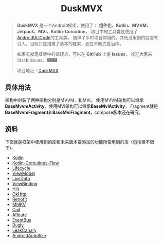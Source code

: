 # <p align="center"> DuskMVX</p>

> **DuskMVX** 是一个Android框架，使用了：
> **组件化、Kotlin、MVVM、Jetpack、MVI、Kotlin-Coroutine**，
> 项目中的工具类是使用了[AndroidUtilCode](https://github.com/Blankj/AndroidUtilCode)的工具类，
> 选择了平时项目常用的，其他没用到的就没有引入，目前只是搭建了基本的框架，还在不断完善当中。
> 
> 如果有发现框架中的错误点，可以在 **GitHub** 上提 **Issues**，
> 欢迎大家来Star和Issues。🎆🎆🎆
>
> 项目地址：[DuskMVX](https://github.com/asasa868/DuskMVX)


## 具体用法
架构中封装了两种架构分别是MVVM，和MVI。
使用MVVM架构可以继承**BaseMvvmActivity**，使用MVI架构可以继承**BaseMviActivity**，
Fragment就是**BaseMvvmFragment**和**BaseMviFragment**，compose版本还在研究。


## 资料 
下面就是框架中使用到的库和未来版本要添加的功能所使用到的库（包括但不限于）。
* [Kotlin](https://github.com/JetBrains/kotlin)
* [Kotlin-Coroutines-Flow](https://github.com/JetBrains/kotlin)
* [Lifecycle](https://developer.android.com/jetpack/androidx/releases/lifecycle)
* [ViewModel](https://developer.android.com/topic/libraries/architecture/viewmodel)
* [LiveData](https://developer.android.com/topic/libraries/architecture/livedata)
* [ViewBinding](https://developer.android.com/topic/libraries/view-binding)
* [Hilt](https://developer.android.com/jetpack/androidx/releases/hilt)
* [OkHttp](https://github.com/square/okhttp)
* [Retrofit](https://github.com/square/retrofit)
* [MMKV](https://github.com/Tencent/MMKV)
* [Coil](https://github.com/coil-kt/coil)
* [ARoute](https://github.com/alibaba/ARouter)
* [EventBus](https://github.com/greenrobot/EventBus)
* [Bugly](https://bugly.qq.com/v2/index)
* [LeakCanary](https://github.com/square/leakcanary)
* [AndroidAutoSize](https://github.com/JessYanCoding/AndroidAutoSize)

